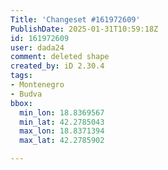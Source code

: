 ```yaml
---
Title: 'Changeset #161972609'
PublishDate: 2025-01-31T10:59:18Z
id: 161972609
user: dada24
comment: deleted shape
created_by: iD 2.30.4
tags:
- Montenegro
- Budva
bbox:
  min_lon: 18.8369567
  min_lat: 42.2785043
  max_lon: 18.8371394
  max_lat: 42.2785902

---
```

